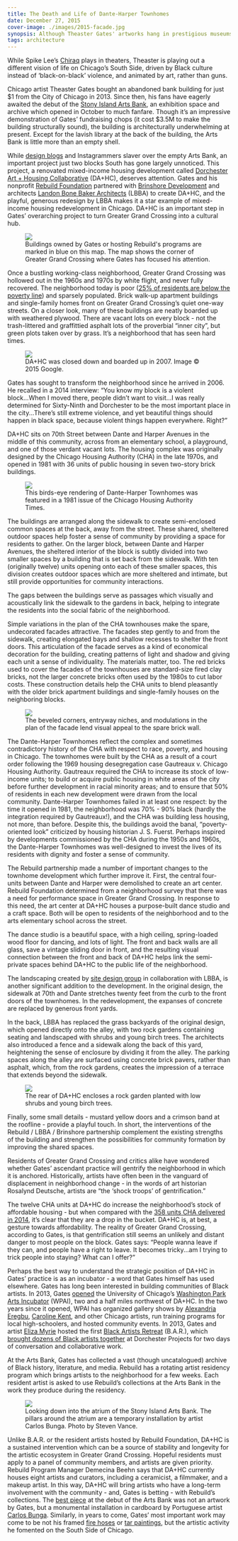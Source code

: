 ```yaml
---
title: The Death and Life of Dante-Harper Townhomes
date: December 27, 2015
cover-image: ./images/2015-facade.jpg  
synopsis: Although Theaster Gates' artworks hang in prestigious museums around the world, his most important legacy is the infrastructure he has created to support Black artists on the South Side of Chicago.
tags: architecture
---
```


[Chiraq]:                                   https://www.youtube.com/watch?v=R9HuKssWhrU
[Stony Island Arts Bank]:                   https://rebuild-foundation.org/site/stony-island-arts-bank/
[Dezeen on Arts Bank]:                      http://www.dezeen.com/2015/10/03/theaster-gates-transforms-abandoned-chicago-bank-public-arts-centre/
[Dorchester Art + Housing Collaborative]:   http://dorchesterarthousing.com/
[Rebuild Foundation]:                       https://rebuild-foundation.org/
[Brinshore Development]:                    http://brinshore.com/
[Landon Bone Baker Architects]:             http://landonbonebaker.com/
[Chicago Tribune poverty statistics]:       http://crime.chicagotribune.com/chicago/community/greater-grand-crossing#note-3
[site design group]:                        http://www.site-design.com/
[CHA 2014 annual report]:                   http://www.thecha.org/file.aspx?DocumentId=1419
[WPAI announcement]:                        http://arts.uchicago.edu/article/arts-and-public-life-initiative-unveils-arts-incubator-washington-park
[Washington Park Arts Incubator]:           http://arts.uchicago.edu/artsandpubliclife/ai 
[Alexandria Eregbu]:                        http://www.alexandriaeregbu.com/
[Caroline Kent]:                            http://www.carolinekent.com
[Eliza Myrie]:                              http://www.elizabmyrie.com/
[Black Artists Retreat]:                    http://blackartistsretreat.com/
[B.A.R. article]:                           http://theastergates.com/section/382198_B_A_R_Black_Artists_Retreat.html
[Carlos Bunga tweets]:                      https://twitter.com/outoftheyards/status/653244188155187200
[Carlos Bunga]:                             http://www.cgrimes.com/artists/carlos-bunga/offsite_exhibitions/
[Teleological Study with Hose]:             http://theastergates.com/artwork/2819882_Teleological_Study_with_Hose.html
[Ain't I a Man]:                            http://theastergates.com/artwork/2819859_Ain_t_I_a_Man.html

While Spike Lee’s [Chiraq][] plays in theaters, Theaster is playing out a different vision of life on Chicago’s South Side, driven by Black culture instead of ‘black-on-black’ violence, and animated by art, rather than guns. 

Chicago artist Theaster Gates bought an abandoned bank building for just $1 from the City of Chicago in 2013. Since then, his fans have eagerly awaited the debut of the [Stony Island Arts Bank][], an exhibition space and archive which opened in October to much fanfare. Though it’s an impressive demonstration of Gates’ fundraising chops (it cost $3.5M to make the building structurally sound), the building is architecturally underwhelming at present. Except for the lavish library at the back of the building, the Arts Bank is little more than an empty shell. 

While [design blogs][Dezeen on Arts Bank] and Instagrammers slaver over the empty Arts Bank, an important project just two blocks South has gone largely unnoticed. This project, a renovated mixed-income housing development called [Dorchester Art + Housing Collaborative][] (DA+HC), deserves attention. Gates and his nonprofit [Rebuild Foundation][] partnered with [Brinshore Development][] and architects [Landon Bone Baker Architects][] (LBBA) to create DA+HC, and the playful, generous redesign by LBBA makes it a star example of mixed-income housing redevelopment in Chicago. DA+HC is an important step in Gates’ overarching project to turn Greater Grand Crossing into a cultural hub.

<figure>
<img src="./images/greater-grand-crossing-map.jpg"></img>
<figcaption>Buildings owned by Gates or hosting Rebuild's programs are marked in blue on this map. The map shows the corner of Greater Grand Crossing where Gates has focused his attention.</figcaption>
</figure>

Once a bustling working-class neighborhood, Greater Grand Crossing was hollowed out in the 1960s and 1970s by white flight, and never fully recovered. The neighborhood today is poor ([25% of residents are below the poverty line][Chicago Tribune poverty statistics]) and sparsely populated. Brick walk-up apartment buildings and single-family homes front on Greater Grand Crossing’s quiet one-way streets. On a closer look, many of these buildings are neatly boarded up with weathered plywood. There are vacant lots on every block - not the trash-littered and graffittied asphalt lots of the proverbial “inner city”, but green plots taken over by grass. It’s a neighborhood that has seen hard times.


<figure>
<img src="./images/2007-facade.jpg"></img>
<figcaption>DA+HC was closed down and boarded up in 2007. Image © 2015 Google.</figcaption>
</figure>

Gates has sought to transform the neighborhood since he arrived in 2006. He recalled in a 2014 interview: “You know my block is a violent block...When I moved there, people didn’t want to visit...I was really determined for Sixty-Ninth and Dorchester to be the most important place in the city...There’s still extreme violence, and yet beautiful things should happen in black space, because violent things happen everywhere. Right?”

DA+HC sits on 70th Street between Dante and Harper Avenues in the middle of this community, across from an elementary school, a playground, and one of those verdant vacant lots. The housing complex was originally designed by the Chicago Housing Authority (CHA) in the late 1970s, and opened in 1981 with 36 units of public housing in seven two-story brick buildings.

<figure>
<img src="./images/chicago-housing-authority-times.jpg"></img>
<figcaption>This birds-eye rendering of Dante-Harper Townhomes was featured in a 1981 issue of the Chicago Housing Authority Times.<figcaption>
</figure>

The buildings are arranged along the sidewalk to create semi-enclosed common spaces at the back, away from the street. These shared, sheltered outdoor spaces help foster a sense of community by providing a space for residents to gather. On the larger block, between Dante and Harper Avenues, the sheltered interior of the block is subtly divided into two smaller spaces by a building that is set back from the sidewalk. With ten (originally twelve) units opening onto each of these smaller spaces, this division creates outdoor spaces which are more sheltered and intimate, but still provide opportunities for community interactions.

The gaps between the buildings serve as passages which visually and acoustically link the sidewalk to the gardens in back, helping to integrate the residents into the social fabric of the neighborhood.

Simple variations in the plan of the CHA townhouses make the spare, undecorated facades attractive. The facades step gently to and from the sidewalk, creating elongated bays and shallow recesses to shelter the front doors. This articulation of the facade serves as a kind of economical decoration for the building, creating patterns of light and shadow and giving each unit a sense of individuality. The materials matter, too. The red bricks used to cover the facades of the townhouses are standard-size fired clay bricks, not the larger concrete bricks often used by the 1980s to cut labor costs. These construction details help the CHA units to blend pleasantly with the older brick apartment buildings and single-family houses on the neighboring blocks.

<figure>
<img src="./images/2015-facade-closeup.jpg"></img>
<figcaption>The beveled corners, entryway niches, and modulations in the plan of the facade lend visual appeal to the spare brick wall.</figcaption>
</figure>

The Dante-Harper Townhomes reflect the complex and sometimes contradictory history of the CHA with respect to race, poverty, and housing in Chicago. The townhomes were built by the CHA as a result of a court order following the 1969 housing desegregation case Gautreaux v. Chicago Housing Authority. Gautreaux required the CHA to increase its stock of low-income units; to build or acquire public housing in white areas of the city before further development in racial minority areas; and to ensure that 50% of residents in each new development were drawn from the local community. Dante-Harper Townhomes failed in at least one respect: by the time it opened in 1981, the neighborhood was 70% - 90% black (hardly the integration required by Gautreaux!), and the CHA was building less housing, not more, than before. Despite this, the buildings avoid the banal, “poverty-oriented look” criticized by housing historian J. S. Fuerst. Perhaps inspired by developments commissioned by the CHA during the 1950s and 1960s, the Dante-Harper Townhomes was well-designed to invest the lives of its residents with dignity and foster a sense of community.

The Rebuild partnership made a number of important changes to the townhome development which further improve it. First, the central four-units between Dante and Harper were demolished to create an art center. Rebuild Foundation determined from a neighborhood survey that there was a need for performance space in Greater Grand Crossing. In response to this need, the art center at DA+HC houses a purpose-built dance studio and a craft space. Both will be open to residents of the neighborhood and to the arts elementary school across the street. 

The dance studio is a beautiful space, with a high ceiling, spring-loaded wood floor for dancing, and lots of light. The front and back walls are all glass, save a vintage sliding door in front, and the resulting visual connection between the front and back of DA+HC helps link the semi-private spaces behind DA+HC to the public life of the neighborhood.

The landscaping created by [site design group][] in collaboration with LBBA, is another significant addition to the development. In the original design, the sidewalk at 70th and Dante stretches twenty feet from the curb to the front doors of the townhomes. In the redevelopment, the expanses of concrete are replaced by generous front yards.

In the back, LBBA has replaced the grass backyards of the original design, which opened directly onto the alley, with two rock gardens containing seating and landscaped with shrubs and young birch trees. The architects also introduced a fence and a sidewalk along the back of this yard, heightening the sense of enclosure by dividing it from the alley. The parking spaces along the alley are surfaced using concrete brick pavers, rather than asphalt, which, from the rock gardens, creates the impression of a terrace that extends beyond the sidewalk. 

<figure>
<img src="./images/back-garden.jpg"></img>
<figcaption>The rear of DA+HC encloses a rock garden planted with low shrubs and young birch trees.</figcaption>
</figure>

Finally, some small details - mustard yellow doors and a crimson band at the roofline - provide a playful touch. In short, the interventions of the Rebuild / LBBA / Brinshore partnership complement the existing strengths of the building and strengthen the possibilities for community formation by improving the shared spaces.

Residents of Greater Grand Crossing and critics alike have wondered whether Gates’ ascendant practice will gentrify the neighborhood in which it is anchored. Historically, artists have often been in the vanguard of displacement in neighborhood change - in the words of art historian Rosalynd Deutsche, artists are “the ‘shock troops’ of gentrification.”

The twelve CHA units at DA+HC do increase the neighborhood’s stock of affordable housing - but when compared with the [358 units CHA delivered in 2014][CHA 2014 annual report], it’s clear that they are a drop in the bucket. DA+HC is, at best, a gesture towards affordability. The reality of Greater Grand Crossing, according to Gates, is that gentrification still seems an unlikely and distant danger to most people on the block. Gates says: “People wanna leave if they can, and people have a right to leave. It becomes tricky...am I trying to trick people into staying? What can I offer?”

Perhaps the best way to understand the strategic position of DA+HC in Gates’ practice is as an incubator - a word that Gates himself has used elsewhere. Gates has long been interested in building communities of Black artists. In 2013, Gates [opened][WPAI announcement] the University of Chicago’s [Washington Park Arts Incubator][] (WPAI), two and a half miles northwest of DA+HC. In the two years since it opened, WPAI has organized gallery shows by [Alexandria Eregbu][], [Caroline Kent][], and other Chicago artists, run training programs for local high-schoolers, and hosted community events. In 2013, Gates and artist [Eliza Myrie][] hosted the first [Black Artists Retreat][] (B.A.R.), which [brought dozens of Black artists together][B.A.R. article] at Dorchester Projects for two days of conversation and collaborative work.

At the Arts Bank, Gates has collected a vast (though uncatalogued) archive of Black history, literature, and media. Rebuild has a rotating artist residency program which brings artists to the neighborhood for a few weeks. Each resident artist is asked to use Rebuild’s collections at the Arts Bank in the work they produce during the residency.

<figure>
<img src="https://farm1.staticflickr.com/739/21743204778_9e7f76425c.jpg"></img>
<figcaption>Looking down into the atrium of the Stony Island Arts Bank. The pillars around the atrium are a temporary installation by artist Carlos Bunga. Photo by Steven Vance.</figcaption>
</figure>

Unlike B.A.R. or the resident artists hosted by Rebuild Foundation, DA+HC is a sustained intervention which can be a source of stability and longevity for the artistic ecosystem in Greater Grand Crossing. Hopeful residents must apply to a panel of community members, and artists are given priority. Rebuild Program Manager Demecina Beehn says that DA+HC currently houses eight artists and curators, including a ceramicist, a filmmaker, and a makeup artist. In this way, DA+HC will bring artists who have a long-term involvement with the community - and, Gates is betting - with Rebuild’s collections. The [best piece][Carlos Bunga tweets] at the debut of the Arts Bank was not an artwork by Gates, but a monumental installation in cardboard by Portuguese artist [Carlos Bunga][]. Similarly, in years to come, Gates’ most important work may come to be not his framed [fire hoses][Teleological Study with Hose] or [tar paintings][Ain't I a Man], but the artistic activity he fomented on the South Side of Chicago.

